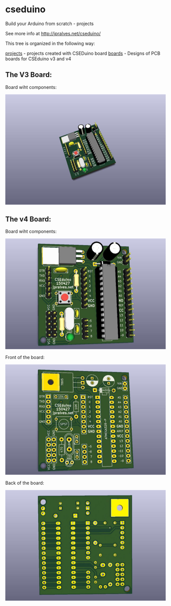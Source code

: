 # cseduino

Build your Arduino from scratch - projects

See more info at http://jpralves.net/cseduino/

This tree is organized in the following way:

[projects](projects) - projects created with CSEDuino board
[boards](boards) - Designs of PCB boards for CSEduino v3 and v4

## The V3 Board:

Board wiht components:

![cseduinov3-board-comp](boards/1-layer/cseduinov3-board-comp.jpg)

## The v4 Board:

Board wiht components:

![cseduinov4-board-comp](boards/2-layer/cseduinov4_3d_4.jpg)

Front of the board:

![cseduinov3-board](boards/2-layer/cseduinov4_3d_2.jpg)

Back of the board:

![cseduinov3-board-back](boards/2-layer/cseduinov4_3d_3.jpg)


